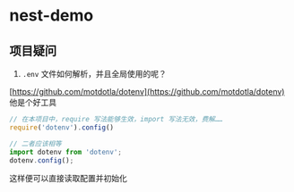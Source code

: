 # nest-demo

## 项目疑问

1. `.env` 文件如何解析，并且全局使用的呢？

[https://github.com/motdotla/dotenv](https://github.com/motdotla/dotenv) 他是个好工具

```js
// 在本项目中，require 写法能够生效，import 写法无效，费解……
require('dotenv').config()

// 二者应该相等
import dotenv from 'dotenv';
dotenv.config();
```

这样便可以直接读取配置并初始化